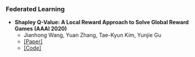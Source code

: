 ### Federated Learning

- **Shapley Q-Value: A Local Reward Approach to Solve Global Reward Games (AAAI 2020)**
  - Jianhong Wang, Yuan Zhang, Tae-Kyun Kim, Yunjie Gu
  - [[Paper]](https://arxiv.org/abs/1907.05707)
  - [[Code]](https://github.com/hsvgbkhgbv/SQDDPG)
